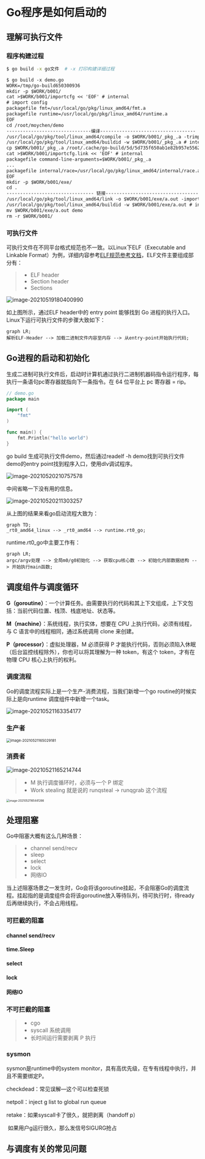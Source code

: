 # Go程序是如何启动的

## 理解可执行文件

### 程序构建过程

```bash
$ go build -x go文件	# -x 打印构建详细过程
```

```txt
$ go build -x demo.go
WORK=/tmp/go-build650300936
mkdir -p $WORK/b001/
cat >$WORK/b001/importcfg << 'EOF' # internal
# import config
packagefile fmt=/usr/local/go/pkg/linux_amd64/fmt.a
packagefile runtime=/usr/local/go/pkg/linux_amd64/runtime.a
EOF
cd /root/moychen/demo
-------------------------------编译-----------------------------------
/usr/local/go/pkg/tool/linux_amd64/compile -o $WORK/b001/_pkg_.a -trimpath "$WORK/b001=>" -p main -complete -buildid IHvcy5J3sPf6q7qSX-yU/IHvcy5J3sPf6q7qSX-yU -goversion go1.15.2 -D _/root/moychen/demo -importcfg $WORK/b001/importcfg -pack ./demo.go
/usr/local/go/pkg/tool/linux_amd64/buildid -w $WORK/b001/_pkg_.a # internal
cp $WORK/b001/_pkg_.a /root/.cache/go-build/5d/5d735f650ab1e82b957e556236d1f63ac6f76a8dcd5e347a1f7c98d556a8b37f-d # internal
cat >$WORK/b001/importcfg.link << 'EOF' # internal
packagefile command-line-arguments=$WORK/b001/_pkg_.a
...
packagefile internal/race=/usr/local/go/pkg/linux_amd64/internal/race.a
EOF
mkdir -p $WORK/b001/exe/
cd .
-------------------------------- 链接----------------------------------
/usr/local/go/pkg/tool/linux_amd64/link -o $WORK/b001/exe/a.out -importcfg $WORK/b001/importcfg.link -buildmode=exe -buildid=VljoluUulGgW80qhU4WS/IHvcy5J3sPf6q7qSX-yU/CUJ3YEw9E6g_F0Y_-2iM/VljoluUulGgW80qhU4WS -extld=gcc $WORK/b001/_pkg_.a
/usr/local/go/pkg/tool/linux_amd64/buildid -w $WORK/b001/exe/a.out # internal
mv $WORK/b001/exe/a.out demo
rm -r $WORK/b001/
```

### 可执行文件

可执行文件在不同平台格式规范也不一致。以Linux下ELF（Executable and Linkable Format）为例，详细内容参考[ELF规范参考文档](https://github.com/corkami/pics/blob/28cb0226093ed57b348723bc473cea0162dad366/binary/elf101/elf101.pdf[)，ELF文件主要组成部分有：

> * ELF header
> * Section header
> * Sections

![image-20210519180400990](images/Go程序是如何启动的/image-20210519180400990.png)

如上图所示，通过ELF header中的 entry point 能够找到 Go 进程的执行入口。Linux下运行可执行文件的步骤大致如下：

```mermaid
graph LR;
解析ELF-Header --> 加载二进制文件内容至内存 --> 从entry-point开始执行代码;
```

## Go进程的启动和初始化

生成二进制可执行文件后，启动时计算机通过执行二进制机器码指令运行程序，每执行一条语句pc寄存器就指向下一条指令。在 64 位平台上 pc 寄存器 = rip。

```go
// demo.go 
package main

import (
	"fmt"
)

func main() {
	fmt.Println("hello world")
}
```

go build 生成可执行文件demo，然后通过readelf -h demo找到可执行文件demo的entry point找到程序入口，使用dlv调试程序。

![image-20210520210757578](images/Go程序是如何启动的/image-20210520210757578.png)

中间省略一下没有用的信息。

![image-20210520211303257](images/Go程序是如何启动的/image-20210520211303257.png)

从上图的结果来看go启动流程大致为：

```mermaid
graph TD;
_rt0_amd64_linux --> _rt0_amd64 --> runtime.rt0_go; 
```

runtime.rt0_go中主要工作有：

```mermaid
graph LR;
argc/argv处理 --> 全局m0/g0初始化 --> 获取cpu核心数 --> 初始化内部数据结构 --> 开始执行main函数;
```

## 调度组件与调度循环

**G（goroutine）**：⼀个计算任务。由需要执⾏的代码和其上下⽂组成，上下⽂包括：当前代码位置、栈顶、栈底地址、状态等。

**M（machine）**：系统线程，执⾏实体，想要在 CPU 上执⾏代码，必须有线程，与 C 语⾔中的线程相同，通过系统调⽤ clone 来创建。

**P（processor）**：虚拟处理器，M 必须获得 P 才能执行代码，否则必须陷⼊休眠（后台监控线程除外），你也可以将其理解为⼀种 token，有这个 token，才有在物理 CPU 核心上执行的权利。

### 调度流程

Go的调度流程实际上是一个生产-消费流程，当我们新增一个go routine的时候实际上是向runtime 调度组件中新增一个task。

![image-20210521163354177](images/Go程序是如何启动的/image-20210521163354177.png)

### 生产者

<img src="images/Go程序是如何启动的/image-20210521165029181.png" alt="image-20210521165029181" style="zoom:67%;" />

### 消费者

![image-20210521165214744](images/Go程序是如何启动的/image-20210521165214744.png)

> * M 执⾏调度循环时，必须与⼀个 P 绑定
> * Work stealing 就是说的 runqsteal -> runqgrab 这个流程

<img src="images/Go程序是如何启动的/image-20210521165441266.png" alt="image-20210521165441266" style="zoom: 50%;" />

## 处理阻塞

Go中阻塞大概有这么几种场景：

> * channel send/recv
> * sleep
> * select
> * lock
> * 网络IO

当上述阻塞场景之一发生时，Go会将该goroutine挂起，不会阻塞Go的调度流程。挂起指的是调度组件会将该goroutine放入等待队列，待可执行时，待ready后再继续执行，不会占用线程。

### 可拦截的阻塞

#### channel send/recv



#### time.Sleep

#### select

#### lock

#### 网络IO

### 不可拦截的阻塞

> * cgo
> * syscall 系统调用
> * ⻓时间运⾏需要剥离 P 执⾏

### sysmon

sysmon是runtime中的system monitor，具有高优先级，在专有线程中执行，并且不需要绑定P。

checkdead：常见误解—这个可以检查死锁

netpoll：inject g list to global run queue

retake：如果syscall卡了很久，就把剥离（handoff p）

​				如果用户g运行很久，那么发信号SIGURG抢占

## 与调度有关的常见问题

